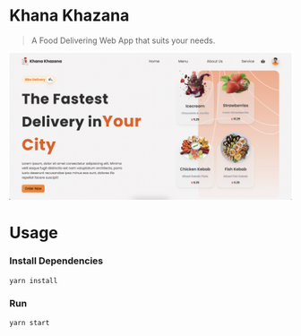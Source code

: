 # Khana Khazana
> A Food Delivering Web App that suits your needs.

![screenshot](https://github.com/amankumaar/KhanaKhazana/blob/0e151305a0f5e9e7464209dc23f9e045fc62f1a6/src/img/Initial_Release.png)

# Usage
### Install Dependencies
```
yarn install
```
### Run

```
yarn start
```
